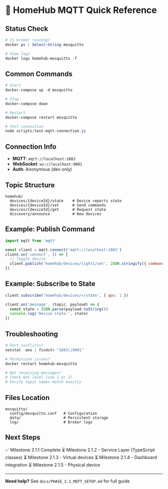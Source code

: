 # 🚀 HomeHub MQTT Quick Reference

## Status Check

```powershell
# Is broker running?
docker ps | Select-String mosquitto

# View logs
docker logs homehub-mosquitto -f
```

## Common Commands

```powershell
# Start
docker-compose up -d mosquitto

# Stop
docker-compose down

# Restart
docker-compose restart mosquitto

# Test connection
node scripts/test-mqtt-connection.js
```

## Connection Info

- **MQTT**: `mqtt://localhost:1883`
- **WebSocket**: `ws://localhost:9001`
- **Auth**: Anonymous (dev only)

## Topic Structure

```
homehub/
  devices/{deviceId}/state    # Device reports state
  devices/{deviceId}/set      # Send commands
  devices/{deviceId}/get      # Request state
  discovery/announce          # New devices
```

## Example: Publish Command

```javascript
import mqtt from 'mqtt'

const client = mqtt.connect('mqtt://localhost:1883')
client.on('connect', () => {
  // Toggle device
  client.publish('homehub/devices/light1/set', JSON.stringify({ command: 'toggle' }), { qos: 1 })
})
```

## Example: Subscribe to State

```javascript
client.subscribe('homehub/devices/+/state', { qos: 1 })

client.on('message', (topic, payload) => {
  const state = JSON.parse(payload.toString())
  console.log('Device state:', state)
})
```

## Troubleshooting

```powershell
# Port conflicts?
netstat -ano | findstr "1883\|9001"

# Permission issues?
docker restart homehub-mosquitto

# Not receiving messages?
# Check QoS level (use 1 or 2)
# Verify topic names match exactly
```

## Files Location

```
mosquitto/
  config/mosquitto.conf   # Configuration
  data/                   # Persistent storage
  log/                    # Broker logs
```

## Next Steps

✅ Milestone 2.1.1 Complete
⏳ Milestone 2.1.2 - Service Layer (TypeScript classes)
⏳ Milestone 2.1.3 - Virtual devices
⏳ Milestone 2.1.4 - Dashboard integration
⏳ Milestone 2.1.5 - Physical device

---

**Need help?** See `docs/PHASE_2.1_MQTT_SETUP.md` for full guide

